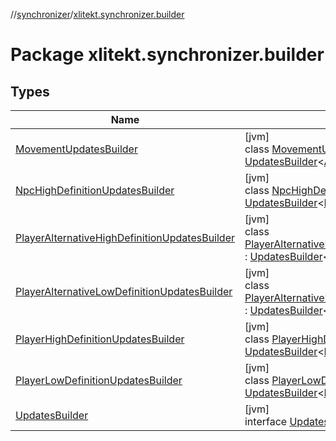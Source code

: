//[synchronizer](../../index.md)/[xlitekt.synchronizer.builder](index.md)

# Package xlitekt.synchronizer.builder

## Types

| Name | Summary |
|---|---|
| [MovementUpdatesBuilder](-movement-updates-builder/index.md) | [jvm]<br>class [MovementUpdatesBuilder](-movement-updates-builder/index.md)&lt;in [A](-movement-updates-builder/index.md) : [Actor](../../../game/game/xlitekt.game.actor/-actor/index.md)&gt; : [UpdatesBuilder](-updates-builder/index.md)&lt;[A](-movement-updates-builder/index.md), [MovementStep](../../../game/game/xlitekt.game.actor.movement/-movement-step/index.md)?&gt; |
| [NpcHighDefinitionUpdatesBuilder](-npc-high-definition-updates-builder/index.md) | [jvm]<br>class [NpcHighDefinitionUpdatesBuilder](-npc-high-definition-updates-builder/index.md) : [UpdatesBuilder](-updates-builder/index.md)&lt;[NPC](../../../game/game/xlitekt.game.actor.npc/-n-p-c/index.md), [ByteArray](https://kotlinlang.org/api/latest/jvm/stdlib/kotlin/-byte-array/index.html)?&gt; |
| [PlayerAlternativeHighDefinitionUpdatesBuilder](-player-alternative-high-definition-updates-builder/index.md) | [jvm]<br>class [PlayerAlternativeHighDefinitionUpdatesBuilder](-player-alternative-high-definition-updates-builder/index.md) : [UpdatesBuilder](-updates-builder/index.md)&lt;[Player](../../../game/game/xlitekt.game.actor.player/-player/index.md), [ByteArray](https://kotlinlang.org/api/latest/jvm/stdlib/kotlin/-byte-array/index.html)?&gt; |
| [PlayerAlternativeLowDefinitionUpdatesBuilder](-player-alternative-low-definition-updates-builder/index.md) | [jvm]<br>class [PlayerAlternativeLowDefinitionUpdatesBuilder](-player-alternative-low-definition-updates-builder/index.md) : [UpdatesBuilder](-updates-builder/index.md)&lt;[Player](../../../game/game/xlitekt.game.actor.player/-player/index.md), [ByteArray](https://kotlinlang.org/api/latest/jvm/stdlib/kotlin/-byte-array/index.html)?&gt; |
| [PlayerHighDefinitionUpdatesBuilder](-player-high-definition-updates-builder/index.md) | [jvm]<br>class [PlayerHighDefinitionUpdatesBuilder](-player-high-definition-updates-builder/index.md) : [UpdatesBuilder](-updates-builder/index.md)&lt;[Player](../../../game/game/xlitekt.game.actor.player/-player/index.md), [ByteArray](https://kotlinlang.org/api/latest/jvm/stdlib/kotlin/-byte-array/index.html)?&gt; |
| [PlayerLowDefinitionUpdatesBuilder](-player-low-definition-updates-builder/index.md) | [jvm]<br>class [PlayerLowDefinitionUpdatesBuilder](-player-low-definition-updates-builder/index.md) : [UpdatesBuilder](-updates-builder/index.md)&lt;[Player](../../../game/game/xlitekt.game.actor.player/-player/index.md), [ByteArray](https://kotlinlang.org/api/latest/jvm/stdlib/kotlin/-byte-array/index.html)?&gt; |
| [UpdatesBuilder](-updates-builder/index.md) | [jvm]<br>interface [UpdatesBuilder](-updates-builder/index.md)&lt;in [A](-updates-builder/index.md) : [Actor](../../../game/game/xlitekt.game.actor/-actor/index.md), out [T](-updates-builder/index.md)&gt; |
